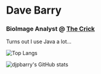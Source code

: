 <h1>Dave Barry</h1>
<h3>BioImage Analyst @ <a href="https://www.crick.ac.uk/">The Crick</a></h3>

<p>Turns out I use Java a lot...</p>

![Top Langs](https://github-readme-stats.vercel.app/api/top-langs/?username=djpbarry&layout=compact)

![djpbarry's GitHub stats](https://github-readme-stats.vercel.app/api?username=djpbarry&hide=issues,contribs)
